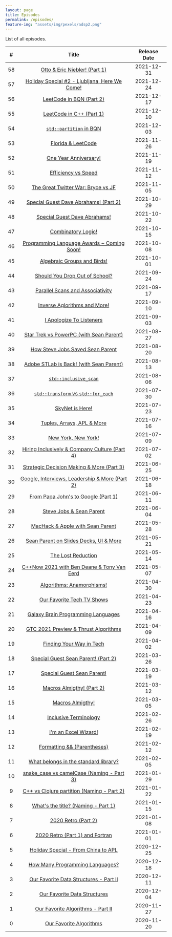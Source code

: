 ```yaml
---
layout: page
title: Episodes
permalink: /episodes/
feature-img: "assets/img/pexels/adsp2.png"
---
```


List of all episodes.

|   #   |                                                  Title                                                  | Release Date |
| :---: | :-----------------------------------------------------------------------------------------------------: | :----------: |
|  58   |         [Otto & Eric Niebler! (Part 1)](https://adspthepodcast.com/2021/12/31/Episode-58.html)          |  2021-12-31  |
|  57   | [Holiday Special #2 - Ljubljana, Here We Come!](https://adspthepodcast.com/2021/12/24/Episode-57.html)  |  2021-12-24  |
|  56   |            [LeetCode in BQN (Part 2)](https://adspthepodcast.com/2021/12/17/Episode-56.html)            |  2021-12-17  |
|  55   |            [LeetCode in C++ (Part 1)](https://adspthepodcast.com/2021/12/10/Episode-55.html)            |  2021-12-10  |
|  54   |            [`std::partition` in BQN](https://adspthepodcast.com/2021/12/03/Episode-54.html)             |  2021-12-03  |
|  53   |               [Florida & LeetCode](https://adspthepodcast.com/2021/11/26/Episode-53.html)               |  2021-11-26  |
|  52   |             [One Year Anniversary!](https://adspthepodcast.com/2021/11/19/Episode-52.html)              |  2021-11-19  |
|  51   |              [Efficiency vs Speed](https://adspthepodcast.com/2021/11/12/Episode-51.html)               |  2021-11-12  |
|  50   |       [The Great Twitter War: Bryce vs JF](https://adspthepodcast.com/2021/11/05/Episode-50.html)       |  2021-11-05  |
|  49   |     [Special Guest Dave Abrahams! (Part 2)](https://adspthepodcast.com/2021/10/29/Episode-49.html)      |  2021-10-29  |
|  48   |          [Special Guest Dave Abrahams!](https://adspthepodcast.com/2021/10/22/Episode-48.html)          |  2021-10-22  |
|  47   |               [Combinatory Logic!](https://adspthepodcast.com/2021/10/15/Episode-47.html)               |  2021-10-15  |
|  46   |   [Programming Language Awards ~ Coming Soon!](https://adspthepodcast.com/2021/10/08/Episode-46.html)   |  2021-10-08  |
|  45   |          [Algebraic Groups and Birds!](https://adspthepodcast.com/2021/10/01/Episode-45.html)           |  2021-10-01  |
|  44   |         [Should You Drop Out of School?](https://adspthepodcast.com/2021/09/24/Episode-44.html)         |  2021-09-24  |
|  43   |        [Parallel Scans and Associativity](https://adspthepodcast.com/2021/09/17/Episode-43.html)        |  2021-09-17  |
|  42   |          [Inverse Aglorithms and More!](https://adspthepodcast.com/2021/09/10/Episode-42.html)          |  2021-09-10  |
|  41   |            [I Apologize To Listeners](https://adspthepodcast.com/2021/09/03/Episode-41.html)            |  2021-09-03  |
|  40   |    [Star Trek vs PowerPC (with Sean Parent)](https://adspthepodcast.com/2021/08/27/Episode-40.html)     |  2021-08-27  |
|  39   |        [How Steve Jobs Saved Sean Parent](https://adspthepodcast.com/2021/08/20/Episode-39.html)        |  2021-08-20  |
|  38   |    [Adobe STLab is Back! (with Sean Parent)](https://adspthepodcast.com/2021/08/13/Episode-38.html)     |  2021-08-13  |
|  37   |             [`std::inclusive_scan`](https://adspthepodcast.com/2021/08/06/Episode-37.html)              |  2021-08-06  |
|  36   |      [`std::transform` vs `std::for_each`](https://adspthepodcast.com/2021/07/30/Episode-36.html)       |  2021-07-30  |
|  35   |                [SkyNet is Here!](https://adspthepodcast.com/2021/07/23/Episode-35.html)                 |  2021-07-23  |
|  34   |           [Tuples, Arrays, APL & More](https://adspthepodcast.com/2021/07/16/Episode-34.html)           |  2021-07-16  |
|  33   |              [New York, New York!](https://adspthepodcast.com/2021/07/09/Episode-33.html)               |  2021-07-09  |
|  32   | [Hiring Inclusively & Company Culture (Part 4)](https://adspthepodcast.com/2021/07/02/Episode-32.html)  |  2021-07-02  |
|  31   |   [Strategic Decision Making & More (Part 3)](https://adspthepodcast.com/2021/06/25/Episode-31.html)    |  2021-06-25  |
|  30   | [Google, Interviews, Leadership & More (Part 2)](https://adspthepodcast.com/2021/06/18/Episode-30.html) |  2021-06-18  |
|  29   |      [From Papa John's to Google (Part 1)](https://adspthepodcast.com/2021/06/11/Episode-29.html)       |  2021-06-11  |
|  28   |            [Steve Jobs & Sean Parent](https://adspthepodcast.com/2021/06/04/Episode-28.html)            |  2021-06-04  |
|  27   |        [MacHack & Apple with Sean Parent](https://adspthepodcast.com/2021/05/28/Episode-27.html)        |  2021-05-28  |
|  26   |     [Sean Parent on Slides Decks, UI & More](https://adspthepodcast.com/2021/05/21/Episode-26.html)     |  2021-05-21  |
|  25   |               [The Lost Reduction](https://adspthepodcast.com/2021/05/14/Episode-25.html)               |  2021-05-14  |
|  24   |   [C++Now 2021 with Ben Deane & Tony Van Eerd](https://adspthepodcast.com/2021/05/07/Episode-24.html)   |  2021-05-07  |
|  23   |           [Algorithms: Anamorphisms!](https://adspthepodcast.com/2021/04/30/Episode-23.html)            |  2021-04-30  |
|  22   |           [Our Favorite Tech TV Shows](https://adspthepodcast.com/2021/04/23/Episode-22.html)           |  2021-04-23  |
|  21   |       [Galaxy Brain Programming Languages](https://adspthepodcast.com/2021/04/16/Episode-21.html)       |  2021-04-16  |
|  20   |      [GTC 2021 Preview & Thrust Algorithms](https://adspthepodcast.com/2021/04/09/Episode-20.html)      |  2021-04-09  |
|  19   |            [Finding Your Way in Tech](https://adspthepodcast.com/2021/04/02/Episode-19.html)            |  2021-04-02  |
|  18   |      [Special Guest Sean Parent! (Part 2)](https://adspthepodcast.com/2021/03/26/Episode-18.html)       |  2021-03-26  |
|  17   |           [Special Guest Sean Parent!](https://adspthepodcast.com/2021/03/19/Episode-17.html)           |  2021-03-19  |
|  16   |           [Macros Almigthy! (Part 2)](https://adspthepodcast.com/2021/03/12/Episode-16.html)            |  2021-03-12  |
|  15   |                [Macros Almigthy!](https://adspthepodcast.com/2021/03/05/Episode-15.html)                |  2021-03-05  |
|  14   |             [Inclusive Terminology](https://adspthepodcast.com/2021/02/26/Episode-14.html)              |  2021-02-26  |
|  13   |              [I'm an Excel Wizard!](https://adspthepodcast.com/2021/02/19/Episode-13.html)              |  2021-02-19  |
|  12   |          [Formatting && (Parentheses)](https://adspthepodcast.com/2021/02/12/Episode-12.html)           |  2021-02-12  |
|  11   |     [What belongs in the standard library?](https://adspthepodcast.com/2021/02/05/Episode-11.html)      |  2021-02-05  |
|  10   |   [snake_case vs camelCase (Naming - Part 3)](https://adspthepodcast.com/2021/01/29/Episode-10.html)    |  2021-01-29  |
|   9   |   [C++ vs Clojure partition (Naming - Part 2)](https://adspthepodcast.com/2021/01/22/Episode-9.html)    |  2021-01-22  |
|   8   |       [What's the title? (Naming - Part 1)](https://adspthepodcast.com/2021/01/15/Episode-8.html)       |  2021-01-15  |
|   7   |               [2020 Retro (Part 2)](https://adspthepodcast.com/2021/01/08/Episode-7.html)               |  2021-01-08  |
|   6   |         [2020 Retro (Part 1) and Fortran](https://adspthepodcast.com/2021/01/01/Episode-6.html)         |  2021-01-01  |
|   5   |       [Holiday Special - From China to APL](https://adspthepodcast.com/2020/12/25/Episode-5.html)       |  2020-12-25  |
|   4   |         [How Many Programming Languages?](https://adspthepodcast.com/2020/12/18/Episode-4.html)         |  2020-12-18  |
|   3   |     [Our Favorite Data Structures - Part II](https://adspthepodcast.com/2020/12/11/Episode-3.html)      |  2020-12-11  |
|   2   |          [Our Favorite Data Structures](https://adspthepodcast.com/2020/12/04/Episode-2.html)           |  2020-12-04  |
|   1   |        [Our Favorite Algorithms - Part II](https://adspthepodcast.com/2020/11/27/Episode-1.html)        |  2020-11-27  |
|   0   |             [Our Favorite Algorithms](https://adspthepodcast.com/2020/11/20/Episode-0.html)             |  2020-11-20  |
